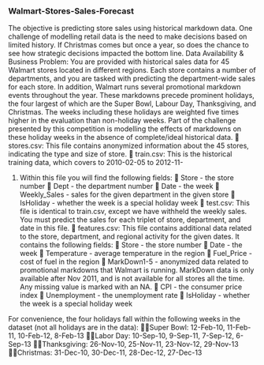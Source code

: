 ### Walmart-Stores-Sales-Forecast
The objective is predicting store sales using historical markdown data.
One challenge of modelling retail data is the need to make decisions based on limited history. If Christmas comes but once a year, so does the chance to see how strategic decisions impacted the bottom line.
Data Availability & Business Problem:
You are provided with historical sales data for 45 Walmart stores located in different regions. Each store contains a number of departments, and you are tasked with predicting the department-wide sales for each store.
In addition, Walmart runs several promotional markdown events throughout the year. These markdowns precede prominent holidays, the four largest of which are the Super Bowl, Labour Day, Thanksgiving, and Christmas. The weeks including these holidays are weighted five times higher in the evaluation than non-holiday weeks. Part of the challenge presented by this competition is modelling the effects of markdowns on these holiday weeks in the absence of complete/ideal historical data.
 stores.csv: This file contains anonymized information about the 45 stores, indicating the type and size of store.
 train.csv: This is the historical training data, which covers to 2010-02-05 to 2012-11-
1. Within this file you will find the following fields:
 Store - the store number
 Dept - the department number
 Date - the week
 Weekly_Sales - sales for the given department in the given store
 IsHoliday - whether the week is a special holiday week
 test.csv: This file is identical to train.csv, except we have withheld the weekly sales. You must predict the sales for each triplet of store, department, and date in this file.
 features.csv: This file contains additional data related to the store, department, and regional activity for the given dates. It contains the following fields:
 Store - the store number
 Date - the week
 Temperature - average temperature in the region
 Fuel_Price - cost of fuel in the region
 MarkDown1-5 - anonymized data related to promotional markdowns that Walmart is running. MarkDown data is only available after Nov 2011, and is not available for all stores all the time. Any missing value is marked with an NA.
 CPI - the consumer price index
 Unemployment - the unemployment rate
 IsHoliday - whether the week is a special holiday week


For convenience, the four holidays fall within the following weeks in the dataset (not all holidays are in the data):
Super Bowl: 12-Feb-10, 11-Feb-11, 10-Feb-12, 8-Feb-13
Labor Day: 10-Sep-10, 9-Sep-11, 7-Sep-12, 6-Sep-13
Thanksgiving: 26-Nov-10, 25-Nov-11, 23-Nov-12, 29-Nov-13
Christmas: 31-Dec-10, 30-Dec-11, 28-Dec-12, 27-Dec-13
